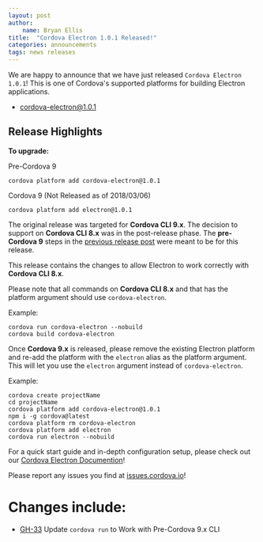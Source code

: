 ```yaml
---
layout: post
author:
    name: Bryan Ellis
title:  "Cordova Electron 1.0.1 Released!"
categories: announcements
tags: news releases
---
```


We are happy to announce that we have just released `Cordova Electron 1.0.1`!  This is one of Cordova's supported platforms for building Electron applications.

* [cordova-electron@1.0.1](https://www.npmjs.com/package/cordova-electron)

## Release Highlights

**To upgrade:**

Pre-Cordova 9
```
cordova platform add cordova-electron@1.0.1
```

Cordova 9 (Not Released as of 2018/03/06)
```
cordova platform add electron@1.0.1
```

The original release was targeted for **Cordova CLI 9.x**. The decision to support on **Cordova CLI 8.x** was in the post-release phase. The **pre-Cordova 9** steps in the [previous release post](https://cordova.apache.org/announcements/2019/02/28/cordova-electron-release-1.0.0.html) were meant to be for this release.

This release contains the changes to allow Electron to work correctly with **Cordova CLI 8.x**.

Please note that all commands on **Cordova CLI 8.x** and that has the platform argument should use `cordova-electron`.

Example:

```
cordova run cordova-electron --nobuild
cordova build cordova-electron
```

Once **Cordova 9.x** is released, please remove the existing Electron platform and re-add the platform with the `electron` alias as the platform argument.
This will let you use the `electron` argument instead of `cordova-electron`.

Example:

```
cordova create projectName
cd projectName
cordova platform add cordova-electron@1.0.1
npm i -g cordova@latest
cordova platform rm cordova-electron
cordova platform add electron
cordova run electron --nobuild
```

For a quick start guide and in-depth configuration setup, please check out our [Cordova Electron Documention](https://github.com/apache/cordova-electron/blob/rel/1.0.1/DOCUMENTATION.md)!

Please report any issues you find at [issues.cordova.io](http://issues.cordova.io/)!

<!--more-->
# Changes include:

* [GH-33](https://github.com/apache/cordova-electron/pull/33) Update `cordova run` to Work with Pre-Cordova 9.x CLI